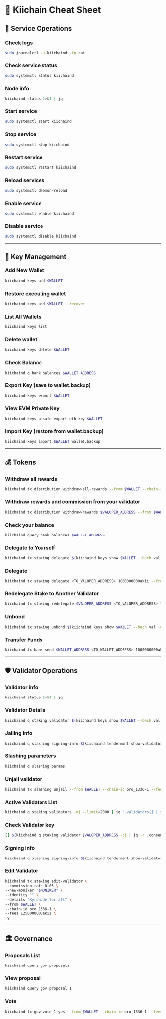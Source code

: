 # 📑 Kiichain Cheat Sheet

## 🔧 Service Operations

### Check logs
```bash
sudo journalctl -u kiichaind -fo cat
```

### Check service status
```bash
sudo systemctl status kiichaind
```

### Node info
```bash
kiichaind status 2>&1 | jq
```

### Start service
```bash
sudo systemctl start kiichaind
```

### Stop service
```bash
sudo systemctl stop kiichaind
```

### Restart service
```bash
sudo systemctl restart kiichaind
```

### Reload services
```bash
sudo systemctl daemon-reload
```

### Enable service
```bash
sudo systemctl enable kiichaind
```

### Disable service
```bash
sudo systemctl disable kiichaind
```

---

## 🔑 Key Management

### Add New Wallet
```bash
kiichaind keys add $WALLET
```

### Restore executing wallet
```bash
kiichaind keys add $WALLET --recover
```

### List All Wallets
```bash
kiichaind keys list
```

### Delete wallet
```bash
kiichaind keys delete $WALLET
```

### Check Balance
```bash
kiichaind q bank balances $WALLET_ADDRESS
```

### Export Key (save to wallet.backup)
```bash
kiichaind keys export $WALLET
```

### View EVM Private Key
```bash
kiichaind keys unsafe-export-eth-key $WALLET
```

### Import Key (restore from wallet.backup)
```bash
kiichaind keys import $WALLET wallet.backup
```

---

## 💰 Tokens

### Withdraw all rewards
```bash
kiichaind tx distribution withdraw-all-rewards --from $WALLET --chain-id oro_1336-1 --fees 1250000000akii
```

### Withdraw rewards and commission from your validator
```bash
kiichaind tx distribution withdraw-rewards $VALOPER_ADDRESS --from $WALLET --commission --chain-id oro_1336-1 --fees 1250000000akii -y
```

### Check your balance
```bash
kiichaind query bank balances $WALLET_ADDRESS
```

### Delegate to Yourself
```bash
kiichaind tx staking delegate $(kiichaind keys show $WALLET --bech val -a) 1000000000akii --from $WALLET --chain-id oro_1336-1 --fees 1250000000akii -y
```

### Delegate
```bash
kiichaind tx staking delegate <TO_VALOPER_ADDRESS> 1000000000akii --from $WALLET --chain-id oro_1336-1 --fees 1250000000akii -y
```

### Redelegate Stake to Another Validator
```bash
kiichaind tx staking redelegate $VALOPER_ADDRESS <TO_VALOPER_ADDRESS> 1000000000akii --from $WALLET --chain-id oro_1336-1 --fees 1250000000akii -y
```

### Unbond
```bash
kiichaind tx staking unbond $(kiichaind keys show $WALLET --bech val -a) 1000000000akii --from $WALLET --chain-id oro_1336-1 --fees 12500000000akii -y
```

### Transfer Funds
```bash
kiichaind tx bank send $WALLET_ADDRESS <TO_WALLET_ADDRESS> 1000000000akii --fees 1250000000akii -y
```

---

## 🛡️ Validator Operations

### Validator info
```bash
kiichaind status 2>&1 | jq
```

### Validator Details
```bash
kiichaind q staking validator $(kiichaind keys show $WALLET --bech val -a)
```

### Jailing info
```bash
kiichaind q slashing signing-info $(kiichaind tendermint show-validator)
```

### Slashing parameters
```bash
kiichaind q slashing params
```

### Unjail validator
```bash
kiichaind tx slashing unjail --from $WALLET --chain-id oro_1336-1 --fees 1250000000akii -y
```

### Active Validators List
```bash
kiichaind q staking validators -oj --limit=2000 | jq '.validators[] | select(.status=="BOND_STATUS_BONDED")' | jq -r '(.tokens|tonumber/pow(10;6)|floor|tostring) + " " + .description.moniker' | sort -gr | nl
```

### Check Validator key
```bash
[[ $(kiichaind q staking validator $VALOPER_ADDRESS -oj | jq -r .consensus_pubkey.key) = $(kiichaind status | jq -r .ValidatorInfo.PubKey.value) ]] && echo -e "Your key status is ok" || echo -e "Your key status is error"
```

### Signing info
```bash
kiichaind q slashing signing-info $(kiichaind tendermint show-validator)
```

### Edit Validator
```bash
kiichaind tx staking edit-validator \
--commission-rate 0.05 \
--new-moniker "$MONIKER" \
--identity "" \
--details "Kyronode for all" \
--from $WALLET \
--chain-id oro_1336-1 \
--fees 1250000000akii \
-y
```

---

## 🏛 Governance

### Proposals List
```bash
kiichaind query gov proposals
```

### View proposal
```bash
kiichaind query gov proposal 1
```

### Vote
```bash
kiichaind tx gov vote 1 yes --from $WALLET --chain-id oro_1336-1 --fees 1250000000akii -y
```